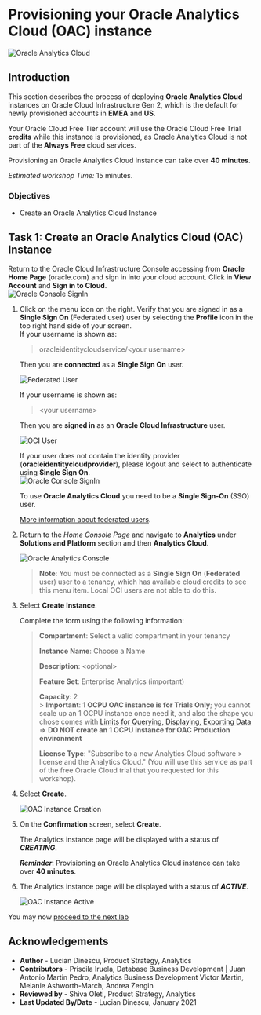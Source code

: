 # Provisioning your Oracle Analytics Cloud (OAC) instance

![Oracle Analytics Cloud](./images/oac_banner.png)

## Introduction

This section describes the process of deploying **Oracle Analytics Cloud** instances on Oracle Cloud Infrastructure Gen 2, which is the default for newly provisioned accounts in **EMEA** and **US**.

Your Oracle Cloud Free Tier account will use the Oracle Cloud Free Trial **credits** while this instance is provisioned, as Oracle Analytics Cloud is not part of the **Always Free** cloud services.

Provisioning an Oracle Analytics Cloud instance can take over **40 minutes**.

_Estimated workshop Time:_ 15 minutes.

### Objectives

- Create an Oracle Analytics Cloud Instance

## Task 1: Create an Oracle Analytics Cloud (OAC) Instance

Return to the Oracle Cloud Infrastructure Console accessing from **Oracle Home Page** (oracle.com) and sign in into your cloud account.
Click in **View Account** and **Sign in to Cloud**.  
![Oracle Console SignIn](./images/lab200_1.png)

1. Click on the menu icon on the right. Verify that you are signed in as a **Single Sign On** (Federated user) user by selecting the **Profile** icon in the top right hand side of your screen.  
    If your username is shown as:

    > oracleidentitycloudservice/&lt;your username&gt;
    >
    Then you are **connected** as a **Single Sign On** user.

    ![Federated User](./images/lab200_2.png)

      If your username is shown as:

    > &lt;your username&gt;
    >
    Then you are **signed in** as an **Oracle Cloud Infrastructure** user.

    ![OCI User](./images/lab200_3.png)

    If your user does not contain the identity provider (**oracleidentitycloudprovider**), please logout and select to authenticate
    using **Single Sign On**.  
    ![Oracle Console SignIn](./images/lab200_4.png)

    To use **Oracle Analytics Cloud** you need to be a **Single Sign-On** (SSO) user.

    [More information about federated users](https://docs.cloud.oracle.com/en-us/iaas/Content/Identity/Tasks/usingscim.htm).

2. Return to the *Home Console Page* and navigate to **Analytics** under **Solutions and Platform** section and then **Analytics Cloud**.

    ![Oracle Analytics Console](./images/lab200_5.png)

    > **Note**: You must be connected as a **Single Sign On** (**Federated** user) user to a tenancy, which has available cloud credits to see this menu item. Local OCI users are not able to do this.

3. Select **Create Instance**.

    Complete the form using the following information:

    >**Compartment**: Select a valid compartment in your tenancy
    >
    >**Instance Name**: Choose a Name
    >
    >**Description**: &lt;optional&gt;
    >
    >**Feature Set**: Enterprise Analytics (important)
    >
    >**Capacity**: 2  
       > **Important**: **1 OCPU OAC instance is for Trials Only**; you cannot scale up an 1 OCPU instance once need it, and also the shape you chose comes with [Limits for Querying, Displaying, Exporting Data](https://docs.oracle.com/en/cloud/paas/analytics-cloud/acsom/create-services-oracle-analytics-cloud.html#GUID-164D8568-9AE3-4A74-9F1A-0D87B78713C9) => **DO NOT create an 1 OCPU instance for OAC Production environment**
    >
    >**License Type**: "Subscribe to a new Analytics Cloud software > license and the Analytics Cloud." (You will use this service as part of the free Oracle Cloud trial that you requested for this workshop).

4. Select **Create**.

    ![OAC Instance Creation](./images/lab200_6a.png)

5. On the **Confirmation** screen, select **Create**.

    The Analytics instance page will be displayed with a status of ***CREATING***.

    ***Reminder***: Provisioning an Oracle Analytics Cloud instance can take over **40 minutes**.

6. The Analytics instance page will be displayed with a status of ***ACTIVE***.  

    ![OAC Instance Active](./images/lab200_8a.png)


You may now [proceed to the next lab](#next)

## **Acknowledgements**

- **Author** - Lucian Dinescu, Product Strategy, Analytics
- **Contributors** - Priscila Iruela, Database Business Development | Juan Antonio Martin Pedro, Analytics Business Development Victor Martin, Melanie Ashworth-March, Andrea Zengin
- **Reviewed by** - Shiva Oleti, Product Strategy, Analytics
- **Last Updated By/Date** - Lucian Dinescu, January 2021